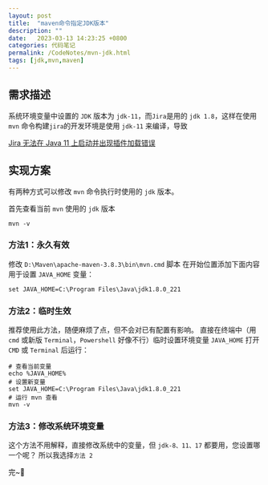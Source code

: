 ```yaml
---
layout: post
title:  "maven命令指定JDK版本"
description: ""
date:   2023-03-13 14:23:25 +0800
categories: 代码笔记
permalink: /CodeNotes/mvn-jdk.html
tags: [jdk,mvn,maven]
---
```

## 需求描述

系统环境变量中设置的 `JDK` 版本为 `jdk-11`，而`Jira`是用的 `jdk 1.8`，这样在使用 `mvn` 命令构建`jira`的开发环境是使用 `jdk-11` 来编译，导致

[Jira 无法在 Java 11 上启动并出现插件加载错误](https://confluence.atlassian.com/jirakb/jira-fails-to-start-on-java-11-with-plugin-load-errors-when-integrated-with-a-monitoring-agent-980465914.html)



## 实现方案

有两种方式可以修改 `mvn` 命令执行时使用的 `jdk` 版本。

首先查看当前 `mvn` 使用的 `jdk` 版本

```
mvn -v
```

### 方法1：永久有效

修改 `D:\Maven\apache-maven-3.8.3\bin\mvn.cmd` 脚本
在开始位置添加下面内容用于设置 `JAVA_HOME` 变量：

```
set JAVA_HOME=C:\Program Files\Java\jdk1.8.0_221
```

### 方法2：临时生效

推荐使用此方法，随便麻烦了点，但不会对已有配置有影响。
直接在终端中（用 `cmd` 或新版 `Terminal`，`Powershell` 好像不行）临时设置环境变量 `JAVA_HOME`
打开 `CMD` 或 `Terminal` 后运行：

```shell
# 查看当前变量
echo %JAVA_HOME%
# 设置新变量
set JAVA_HOME=C:\Program Files\Java\jdk1.8.0_221
# 运行 mvn 查看
mvn -v
```

### 方法3：修改系统环境变量

这个方法不用解释，直接修改系统中的变量，但 `jdk-8、11、17` 都要用，您设置哪一个呢？
所以我选择`方法 2`

完~🌴
